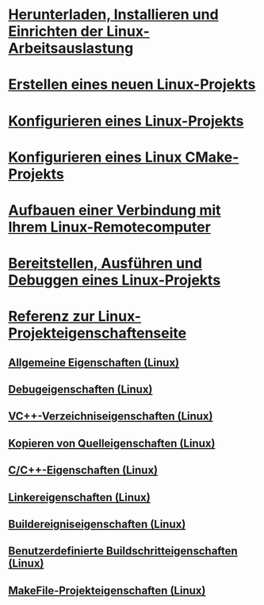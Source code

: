 # [Herunterladen, Installieren und Einrichten der Linux-Arbeitsauslastung](download-install-and-setup-the-linux-development-workload.md)
# [Erstellen eines neuen Linux-Projekts](create-a-new-linux-project.md)
# [Konfigurieren eines Linux-Projekts](configure-a-linux-project.md)
# [Konfigurieren eines Linux CMake-Projekts](cmake-linux-project.md)
# [Aufbauen einer Verbindung mit Ihrem Linux-Remotecomputer](connect-to-your-remote-linux-computer.md)
# [Bereitstellen, Ausführen und Debuggen eines Linux-Projekts](deploy-run-and-debug-your-linux-project.md)
# [Referenz zur Linux-Projekteigenschaftenseite](prop-pages-linux.md)
## [Allgemeine Eigenschaften (Linux)](prop-pages/general-linux.md)
## [Debugeigenschaften (Linux)](prop-pages/debugging-linux.md)
## [VC++-Verzeichniseigenschaften (Linux)](prop-pages/directories-linux.md)
## [Kopieren von Quelleigenschaften (Linux)](prop-pages/copy-sources-project.md)
## [C/C++-Eigenschaften (Linux)](prop-pages/c-cpp-linux.md)
## [Linkereigenschaften (Linux)](prop-pages/linker-linux.md)
## [Buildereigniseigenschaften (Linux)](prop-pages/build-events-linux.md)
## [Benutzerdefinierte Buildschritteigenschaften (Linux)](prop-pages/custom-build-step-linux.md) 
## [MakeFile-Projekteigenschaften (Linux)](prop-pages/makefile-linux.md)